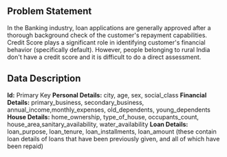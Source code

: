 ## Problem Statement
In the Banking industry, loan applications are generally approved after a thorough background check of the customer's repayment capabilities. Credit Score plays a significant role in identifying
customer's financial behavior (specifically default). However, people belonging to rural India don't have a credit score and it is difficult to do a direct assessment.

## Data Description
**Id:** Primary Key
**Personal Details:** city, age, sex, social_class
**Financial Details:** primary_business, secondary_business, annual_income,monthly_expenses, old_dependents, young_dependents
**House Details:** home_ownership, type_of_house, occupants_count, house_area,sanitary_availability, water_availability
**Loan Details:** loan_purpose, loan_tenure, loan_installments, loan_amount (these contain loan details of loans that have been previously given, and all of which have been repaid)
